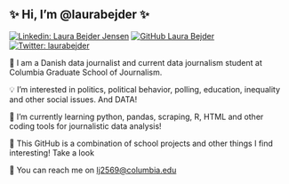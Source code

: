 ## ✨ Hi, I’m @laurabejder ✨

[![Linkedin: Laura Bejder Jensen](https://img.shields.io/badge/-laura-bejder-jensen?style=flat-square&logo=Linkedin&logoColor=white&link=https://www.linkedin.com/in//laura-bejder-jensen/)](https://www.linkedin.com/in//laura-bejder-jensen/)
[![GitHub Laura Bejder](https://img.shields.io/github/laurabejder?label=follow&style=social)](https://github.com/laurabejder)
[![Twitter: laurabejder](https://img.shields.io/twitter/follow/laurabejder?style=social)](https://twitter.com/laurabejder)

📝 I am a Danish data journalist and current data journalism student at Columbia Graduate School of Journalism. 

💡 I’m interested in politics, political behavior, polling, education, inequality and other social issues. And DATA!

🌱 I’m currently learning python, pandas, scraping, R, HTML and other coding tools for journalistic data analysis!

🌻 This GitHub is a combination of school projects and other things I find interesting! Take a look 

📩 You can reach me on lj2569@columbia.edu

<!---
laurabejder/laurabejder is a ✨ special ✨ repository because its `README.md` (this file) appears on your GitHub profile.
You can click the Preview link to take a look at your changes.
--->
